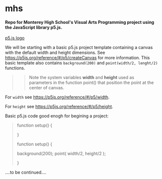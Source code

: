 # mhs
#### Repo for Monterey High School's Visual Arts Programming project using the JavaScript library p5.js.
[p5.js logo](p5js-logo.png)

We will be starting with a basic p5.js project template containing a canvas with the default width and height dimensions. See https://p5js.org/reference/#/p5/createCanvas for more information. This basic template also contains `background(200)` and `point(width/2, lenght/2)` functions. 

>>Note the system variables **width** and **height** used as parameters in the function point() that position the point at the center of canvas. 

For `width` see https://p5js.org/reference/#/p5/width.

For `height` see https://p5js.org/reference/#/p5/height. 

Basic p5.js code good enogh for begining a project:


  >function setup() {
 >  
  >}
 >
> function setup()  { 
 >  
 >   background(200);
 >  point( width/2, height/2 ); 
 >
  >}
  
  
  ....to be continued....
  
 








